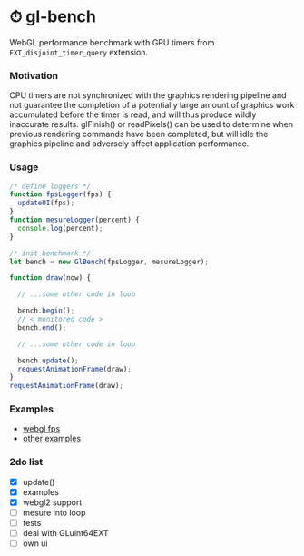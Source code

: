 # ⏱ gl-bench

WebGL performance benchmark with GPU timers from `EXT_disjoint_timer_query` extension.

### Motivation
CPU timers are not synchronized with the graphics rendering pipeline and not guarantee the completion of a potentially
large amount of graphics work accumulated before the timer is read, and will thus produce wildly inaccurate results.
glFinish() or readPixels() can be used to determine when previous rendering commands have been completed,
but will idle the graphics pipeline and adversely affect application performance.

### Usage
```javascript
/* define loggers */
function fpsLogger(fps) {
  updateUI(fps);
}
function mesureLogger(percent) {
  console.log(percent);
}

/* init benchmark */
let bench = new GlBench(fpsLogger, mesureLogger);

function draw(now) {

  // ...some other code in loop

  bench.begin();
  // < monitored code >
  bench.end();

  // ...some other code in loop

  bench.update();
  requestAnimationFrame(draw);
}
requestAnimationFrame(draw);
```

### Examples
- [webgl fps](https://munrocket.github.io/gl-bench/docs/fps-webgl1.html)
- [other examples](https://munrocket.github.io/gl-bench/docs/)

### 2do list
- [x] update()
- [x] examples
- [x] webgl2 support
- [ ] mesure into loop
- [ ] tests
- [ ] deal with GLuint64EXT
- [ ] own ui